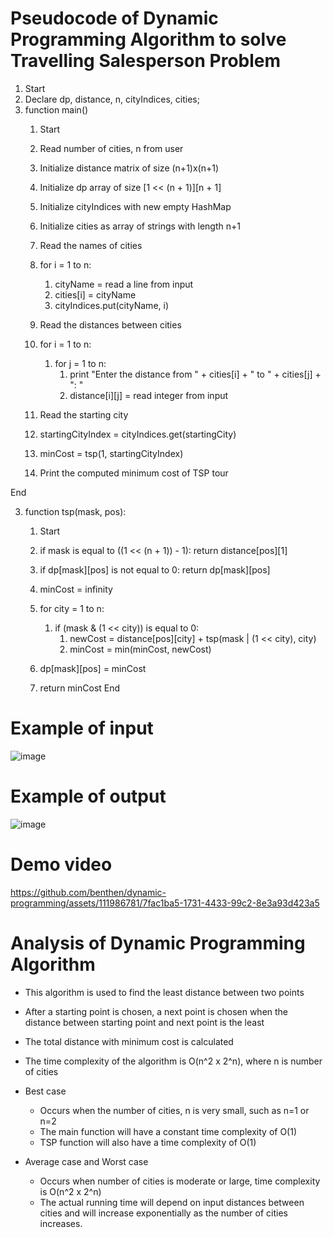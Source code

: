 # Pseudocode of Dynamic Programming Algorithm to solve Travelling Salesperson Problem

1. Start
2. Declare dp, distance, n, cityIndices, cities;
3. function main()
      1. Start
      2. Read number of cities, n from user
      3. Initialize distance matrix of size (n+1)x(n+1)
      4. Initialize dp array of size [1 << (n + 1)][n + 1]
      5. Initialize cityIndices with new empty HashMap
      6. Initialize cities as array of strings with length n+1
      7. Read the names of cities 
      8. for i = 1 to n:
            1. cityName = read a line from input
            2. cities[i] = cityName
            3. cityIndices.put(cityName, i)

      9. Read the distances between cities 
     10. for i = 1 to n:
            1. for j = 1 to n:
                  1. print "Enter the distance from " + cities[i] + " to " + cities[j] + ": "
                  2. distance[i][j] = read integer from input

      11. Read the starting city
      12. startingCityIndex = cityIndices.get(startingCity)
      13. minCost = tsp(1, startingCityIndex)
      14. Print the computed minimum cost of TSP tour 

End

3. function tsp(mask, pos): 
    1. Start 
    2. if mask is equal to ((1 << (n + 1)) - 1):
            return distance[pos][1]
    
    3. if dp[mask][pos] is not equal to 0:
            return dp[mask][pos]
    
    4. minCost = infinity
    
    5. for city = 1 to n:
          1. if (mask & (1 << city)) is equal to 0:
                1. newCost = distance[pos][city] + tsp(mask | (1 << city), city)
                2. minCost = min(minCost, newCost)
    
    6. dp[mask][pos] = minCost
    
    7. return minCost
End

# Example of input 
![image](https://github.com/benthen/dynamic-programming/assets/111986781/e48b20b5-d1f9-4c5d-ba1e-51c5ed76947f)

# Example of output
![image](https://github.com/benthen/dynamic-programming/assets/111986781/0236e93f-3023-4624-b413-485585902522)

# Demo video
https://github.com/benthen/dynamic-programming/assets/111986781/7fac1ba5-1731-4433-99c2-8e3a93d423a5


# Analysis of Dynamic Programming Algorithm
* This algorithm is used to find the least distance between two points
* After a starting point is chosen, a next point is chosen when the distance between starting point and next point is the least
* The total distance with minimum cost is calculated

* The time complexity of the algorithm is O(n^2 x 2^n), where n is number of cities

* Best case
    * Occurs when the number of cities, n is very small, such as n=1 or n=2
    * The main function will have a constant time complexity of O(1) 
    * TSP function will also have a time complexity of O(1)
 
* Average case and Worst case
    * Occurs when number of cities is moderate or large, time complexity is O(n^2 x 2^n)
    * The actual running time will depend on input distances between cities and will increase exponentially as the number of cities increases. 
